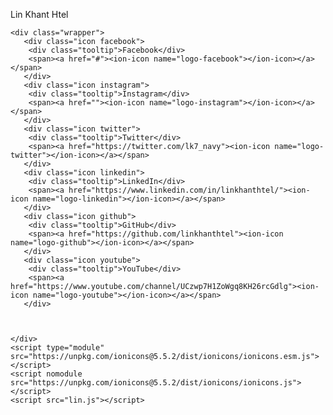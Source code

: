 Lin Khant Htel
<!DOCTYPE html>
<html lang="en">
<head>
    <meta charset="UTF-8">
    <meta http-equiv="X-UA-Compatible" content="IE=edge">
    <meta name="viewport" content="width=device-width, initial-scale=1.0">
    <link rel="stylesheet" href="lin.css">
    <title>Lin Khant Htel</title>
</head>
<body>



    <div class="wrapper">
       <div class="icon facebook">
        <div class="tooltip">Facebook</div>
        <span><a href="#"><ion-icon name="logo-facebook"></ion-icon></a></span>
       </div>
       <div class="icon instagram">
        <div class="tooltip">Instagram</div>
        <span><a href=""><ion-icon name="logo-instagram"></ion-icon></a></span>
       </div>
       <div class="icon twitter">
        <div class="tooltip">Twitter</div>
        <span><a href="https://twitter.com/lk7_navy"><ion-icon name="logo-twitter"></ion-icon></a></span>
       </div>
       <div class="icon linkedin">
        <div class="tooltip">LinkedIn</div>
        <span><a href="https://www.linkedin.com/in/linkhanthtel/"><ion-icon name="logo-linkedin"></ion-icon></a></span>
       </div>
       <div class="icon github">
        <div class="tooltip">GitHub</div>
        <span><a href="https://github.com/linkhanthtel"><ion-icon name="logo-github"></ion-icon></a></span>
       </div>
       <div class="icon youtube">
        <div class="tooltip">YouTube</div>
        <span><a href="https://www.youtube.com/channel/UCzwp7H1ZoWgq8KH26rcGdlg"><ion-icon name="logo-youtube"></ion-icon></a></span>
       </div>
       


    </div>
    <script type="module" src="https://unpkg.com/ionicons@5.5.2/dist/ionicons/ionicons.esm.js"></script>
    <script nomodule src="https://unpkg.com/ionicons@5.5.2/dist/ionicons/ionicons.js"></script>
    <script src="lin.js"></script>
</body>
</html>
